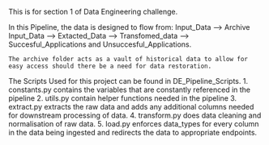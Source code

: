 This is for section 1 of Data Engineering challenge. 

In this Pipeline, the data is designed to flow from:
    Input_Data --> Archive
    Input_Data --> Extacted_Data --> Transfomed_data --> Succesful_Applications and Unsuccesful_Applications. 

    The archive folder acts as a vault of historical data to allow for easy access should there be a need for data restoration. 

The Scripts Used for this project can be found in DE_Pipeline_Scripts.
    1. constants.py contains the variables that are constantly referenced in the pipeline 
    2. utils.py contain helper functions needed in the pipeline
    3. extract.py extracts the raw data and adds any additional columns needed for downstream processing of data. 
    4. transform.py does data cleaning and normalisation of raw data. 
    5. load.py enforces data_types for every column in the data being ingested and redirects the data to appropriate endpoints. 